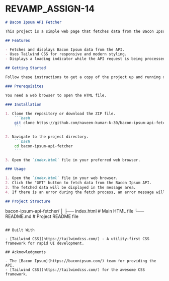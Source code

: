 # REVAMP_ASSIGN-14

```markdown
# Bacon Ipsum API Fetcher

This project is a simple web page that fetches data from the Bacon Ipsum API and displays it to the user. The web page is styled using Tailwind CSS and includes a loading indicator while the data is being fetched.

## Features

- Fetches and displays Bacon Ipsum data from the API.
- Uses Tailwind CSS for responsive and modern styling.
- Displays a loading indicator while the API request is being processed.

## Getting Started

Follow these instructions to get a copy of the project up and running on your local machine.

### Prerequisites

You need a web browser to open the HTML file.

### Installation

1. Clone the repository or download the ZIP file.
    ```bash
    git clone https://github.com/naveen-kumar-k-30/bacon-ipsum-api-fetcher.git
    ```

2. Navigate to the project directory.
    ```bash
    cd bacon-ipsum-api-fetcher
    ```

3. Open the `index.html` file in your preferred web browser.

### Usage

1. Open the `index.html` file in your web browser.
2. Click the "GET" button to fetch data from the Bacon Ipsum API.
3. The fetched data will be displayed in the message area.
4. If there is an error during the fetch process, an error message will be displayed.

## Project Structure

```
bacon-ipsum-api-fetcher/
│
├── index.html   # Main HTML file
└── README.md    # Project README file
```

## Built With

- [Tailwind CSS](https://tailwindcss.com/) - A utility-first CSS framework for rapid UI development.

## Acknowledgments

- The [Bacon Ipsum](https://baconipsum.com/) team for providing the API.
- [Tailwind CSS](https://tailwindcss.com/) for the awesome CSS framework.
```

